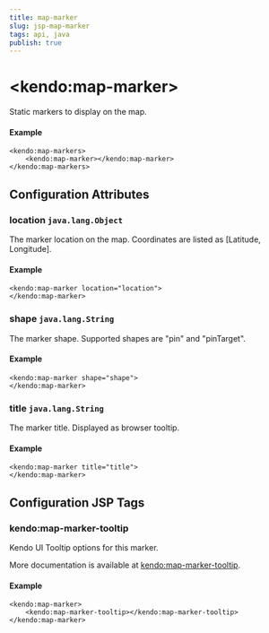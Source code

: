 ```yaml
---
title: map-marker
slug: jsp-map-marker
tags: api, java
publish: true
---
```


# \<kendo:map-marker\>

Static markers to display on the map.

#### Example
    <kendo:map-markers>
        <kendo:map-marker></kendo:map-marker>
    </kendo:map-markers>

## Configuration Attributes

### location `java.lang.Object`

The marker location on the map. Coordinates are listed as [Latitude, Longitude].

#### Example
    <kendo:map-marker location="location">
    </kendo:map-marker>

### shape `java.lang.String`

The marker shape. Supported shapes are "pin" and "pinTarget".

#### Example
    <kendo:map-marker shape="shape">
    </kendo:map-marker>

### title `java.lang.String`

The marker title. Displayed as browser tooltip.

#### Example
    <kendo:map-marker title="title">
    </kendo:map-marker>


##  Configuration JSP Tags

### kendo:map-marker-tooltip

Kendo UI Tooltip options for this marker.

More documentation is available at [kendo:map-marker-tooltip](/kendo-ui/api/wrappers/jsp/map/marker-tooltip).

#### Example

    <kendo:map-marker>
        <kendo:map-marker-tooltip></kendo:map-marker-tooltip>
    </kendo:map-marker>

